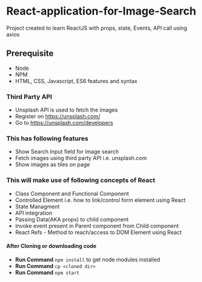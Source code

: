 # React-application-for-Image-Search
Project created to learn ReactJS with props, state, Events, API call using axios

## Prerequisite
  - Node
  - NPM
  - HTML, CSS, Javascript, ES6 features and syntax

### Third Party API
  * Unsplash API is used to fetch the images
  * Register on https://unsplash.com/
  * Go to https://unsplash.com/developers

### This has following features
  - Show Search Input field for image search
  - Fetch images using third party API i.e. unsplash.com
  - Show images as tiles on page

### This will make use of following concepts of React
  - Class Component and Functional Component
  - Controlled Element i.e. how to link/control form element using React
  - State Managment
  - API integration
  - Passing Data(AKA props) to child component
  - Invoke event present in Parent component from Child component
  - React Refs - Method to reach/access to DOM Element using React

#### After Cloning or downloading code
  - **Run Command** `npm install` to get node modules installed
  - **Run Command** `cp <cloned dir>`
  - **Run Command** `npm start`


